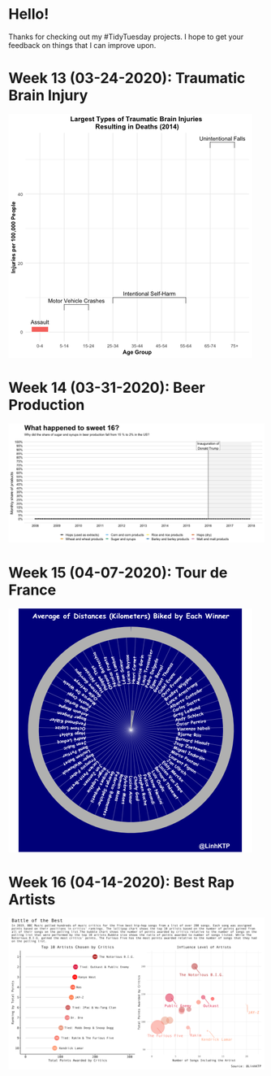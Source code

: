# Hello!

Thanks for checking out my #TidyTuesday projects. I hope to get your feedback on things that I can improve upon. 

# Week 13 (03-24-2020): Traumatic Brain Injury

![Image description](https://github.com/lkp124/mytidytuesday/blob/master/TBI_03_27/TBI_03_27.gif)

# Week 14 (03-31-2020): Beer Production 

![Image description](https://github.com/lkp124/mytidytuesday/blob/master/Beer_04_04/04_04.gif)

# Week 15 (04-07-2020): Tour de France

![Image description](https://github.com/lkp124/mytidytuesday/blob/master/Tour%20de%20France%2004_09/tdf.gif)

# Week 16 (04-14-2020): Best Rap Artists

![Image description](https://github.com/lkp124/mytidytuesday/blob/master/rappers_04_15/rappers.png)
